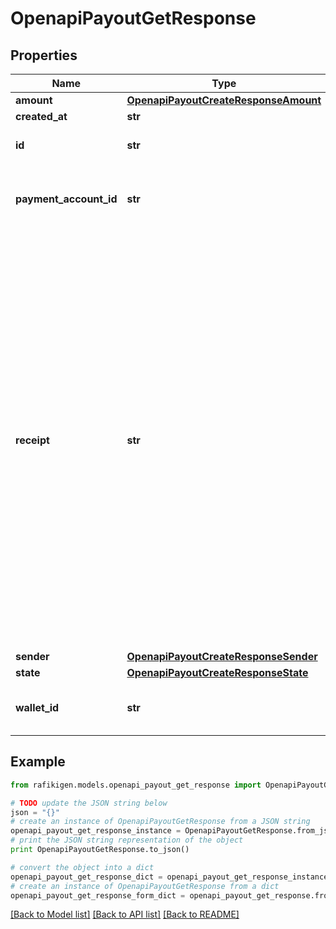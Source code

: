 # OpenapiPayoutGetResponse


## Properties
Name | Type | Description | Notes
------------ | ------------- | ------------- | -------------
**amount** | [**OpenapiPayoutCreateResponseAmount**](OpenapiPayoutCreateResponseAmount.md) |  | [optional] 
**created_at** | **str** |  | [optional] 
**id** | **str** | The payout unique identifier | [optional] 
**payment_account_id** | **str** | The recipient payment account receiving funds | [optional] 
**receipt** | **str** | The reference provided by the recipient account&#39;s actual bank or telco on a successful payout.  &gt; ⚠️ &gt; It&#39;s important to be aware that this information might not be accessible for every payout. If there&#39;s no way for us to obtain it, this property will be omitted entirely. Hence, we highly recommend implementing conditional checks to confirm the presence of this property. | [optional] 
**sender** | [**OpenapiPayoutCreateResponseSender**](OpenapiPayoutCreateResponseSender.md) |  | [optional] 
**state** | [**OpenapiPayoutCreateResponseState**](OpenapiPayoutCreateResponseState.md) |  | [optional] 
**wallet_id** | **str** | The wallet ID from which the money will disburse | [optional] 

## Example

```python
from rafikigen.models.openapi_payout_get_response import OpenapiPayoutGetResponse

# TODO update the JSON string below
json = "{}"
# create an instance of OpenapiPayoutGetResponse from a JSON string
openapi_payout_get_response_instance = OpenapiPayoutGetResponse.from_json(json)
# print the JSON string representation of the object
print OpenapiPayoutGetResponse.to_json()

# convert the object into a dict
openapi_payout_get_response_dict = openapi_payout_get_response_instance.to_dict()
# create an instance of OpenapiPayoutGetResponse from a dict
openapi_payout_get_response_form_dict = openapi_payout_get_response.from_dict(openapi_payout_get_response_dict)
```
[[Back to Model list]](../README.md#documentation-for-models) [[Back to API list]](../README.md#documentation-for-api-endpoints) [[Back to README]](../README.md)


